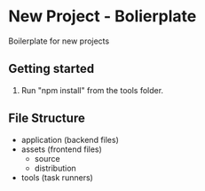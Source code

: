 # New Project - Bolierplate
Boilerplate for new projects

## Getting started
1. Run "npm install" from the tools folder.

## File Structure
* application (backend files)
* assets (frontend files)
  * source
  * distribution
* tools (task runners)
